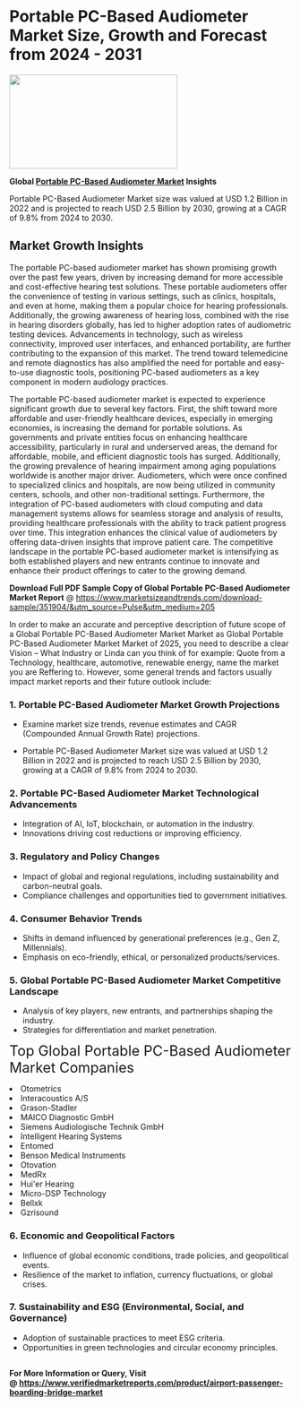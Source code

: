 <H1>Portable PC-Based Audiometer Market Size, Growth and Forecast from 2024 - 2031</H1><img class="aligncenter size-medium wp-image-584254" src="https://thirdeyenews.in/wp-content/uploads/2024/09/Global-Market-Research-300x168.jpeg" alt="" width="300" height="168" /><p><strong>Global&nbsp;<a href="https://www.marketsizeandtrends.com/download-sample/351904/&amp;utm_source=Pulse&amp;utm_medium=205">Portable PC-Based Audiometer Market</a> Insights</strong></p><p>Portable PC-Based Audiometer Market size was valued at USD 1.2 Billion in 2022 and is projected to reach USD 2.5 Billion by 2030, growing at a CAGR of 9.8% from 2024 to 2030.</p><p><h2>Market Growth Insights</h2> <p>The portable PC-based audiometer market has shown promising growth over the past few years, driven by increasing demand for more accessible and cost-effective hearing test solutions. These portable audiometers offer the convenience of testing in various settings, such as clinics, hospitals, and even at home, making them a popular choice for hearing professionals. Additionally, the growing awareness of hearing loss, combined with the rise in hearing disorders globally, has led to higher adoption rates of audiometric testing devices. Advancements in technology, such as wireless connectivity, improved user interfaces, and enhanced portability, are further contributing to the expansion of this market. The trend toward telemedicine and remote diagnostics has also amplified the need for portable and easy-to-use diagnostic tools, positioning PC-based audiometers as a key component in modern audiology practices. </p> <p>The portable PC-based audiometer market is expected to experience significant growth due to several key factors. First, the shift toward more affordable and user-friendly healthcare devices, especially in emerging economies, is increasing the demand for portable solutions. As governments and private entities focus on enhancing healthcare accessibility, particularly in rural and underserved areas, the demand for affordable, mobile, and efficient diagnostic tools has surged. Additionally, the growing prevalence of hearing impairment among aging populations worldwide is another major driver. Audiometers, which were once confined to specialized clinics and hospitals, are now being utilized in community centers, schools, and other non-traditional settings. Furthermore, the integration of PC-based audiometers with cloud computing and data management systems allows for seamless storage and analysis of results, providing healthcare professionals with the ability to track patient progress over time. This integration enhances the clinical value of audiometers by offering data-driven insights that improve patient care. The competitive landscape in the portable PC-based audiometer market is intensifying as both established players and new entrants continue to innovate and enhance their product offerings to cater to the growing demand. </p><p><span class=""><strong>Download Full PDF Sample Copy of Global Portable PC-Based Audiometer Market Report</strong> @ <a href="https://www.marketsizeandtrends.com/download-sample/351904/&amp;utm_source=Pulse&amp;utm_medium=205" target="_blank">https://www.marketsizeandtrends.com/download-sample/351904/&amp;utm_source=Pulse&amp;utm_medium=205</a></span></p><p>In order to make an accurate and perceptive description of future scope of a Global&nbsp;Portable PC-Based Audiometer Market Market as Global&nbsp;Portable PC-Based Audiometer Market Market of 2025, you need to describe a clear Vision &ndash; What Industry or Linda can you think of for example: Quote from a Technology, healthcare, automotive, renewable energy, name the market you are Reffering to. However, some general trends and factors usually impact market reports and their future outlook include:</p><h3>1.&nbsp;<strong>Portable PC-Based Audiometer Market Growth Projections</strong></h3><ul><li>Examine market size trends, revenue estimates and CAGR (Compounded Annual Growth Rate) projections.</li><li><p>Portable PC-Based Audiometer Market size was valued at USD 1.2 Billion in 2022 and is projected to reach USD 2.5 Billion by 2030, growing at a CAGR of 9.8% from 2024 to 2030.</p></li></ul><h3>2.&nbsp;<strong>Portable PC-Based Audiometer Market Technological Advancements</strong></h3><ul><li>Integration of AI, IoT, blockchain, or automation in the industry.</li><li>Innovations driving cost reductions or improving efficiency.</li></ul><h3>3.&nbsp;<strong>Regulatory and Policy Changes</strong></h3><ul><li>Impact of global and regional regulations, including sustainability and carbon-neutral goals.</li><li>Compliance challenges and opportunities tied to government initiatives.</li></ul><h3>4.&nbsp;<strong>Consumer Behavior Trends</strong></h3><ul><li>Shifts in demand influenced by generational preferences (e.g., Gen Z, Millennials).</li><li>Emphasis on eco-friendly, ethical, or personalized products/services.</li></ul><h3>5.&nbsp;<strong>Global Portable PC-Based Audiometer Market Competitive Landscape</strong></h3><ul><li>Analysis of key players, new entrants, and partnerships shaping the industry.</li><li>Strategies for differentiation and market penetration.</li></ul><p data-pm-slice="1 1 []"><span style="color: inherit; font-family: inherit; font-size: 25px;">Top Global Portable PC-Based Audiometer Market Companies</span></p><div class="" data-test-id=""><p><li>Otometrics</li><li> Interacoustics A/S</li><li> Grason-Stadler</li><li> MAICO Diagnostic GmbH</li><li> Siemens Audiologische Technik GmbH</li><li> Intelligent Hearing Systems</li><li> Entomed</li><li> Benson Medical Instruments</li><li> Otovation</li><li> MedRx</li><li> Hui'er Hearing</li><li> Micro-DSP Technology</li><li> Bellxk</li><li> Gzrisound</li></p></div><h3>6.&nbsp;<strong>Economic and Geopolitical Factors</strong></h3><ul><li>Influence of global economic conditions, trade policies, and geopolitical events.</li><li>Resilience of the market to inflation, currency fluctuations, or global crises.</li></ul><h3>7.&nbsp;<strong>Sustainability and ESG (Environmental, Social, and Governance)</strong></h3><ul><li>Adoption of sustainable practices to meet ESG criteria.</li><li>Opportunities in green technologies and circular economy principles.</li></ul><h2><strong style="font-size: 14px;">For More Information or Query, Visit @&nbsp;</strong><a style="background-color: #ffffff; font-size: 14px;" href="https://www.marketsizeandtrends.com/report/portable-pc-based-audiometer-market/" target="_blank">https://www.verifiedmarketreports.com/product/airport-passenger-boarding-bridge-market</a></h2>
